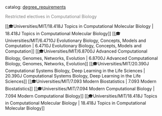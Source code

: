 catalog: [degree_requirements](https://eecsis.mit.edu/degree_requirements.html#COMPBIO)

<font style="color: grey">Restricted electives in Computational Biology</font>

<span class="sus-course">[[🎓Universities/MIT/18.418J Topics in Computational Molecular Biology | 18.418J Topics in Computational Molecular Biology]]</span>
<span class="sus-course">[[🎓Universities/MIT/6.4710J Evolutionary Biology, Concepts, Models and Computation | 6.4710J Evolutionary Biology, Concepts, Models and Computation]]</span>
<span class="sus-course">[[🎓Universities/MIT/6.8700J Advanced Computational Biology, Genomes, Networks, Evolution | 6.8700J Advanced Computational Biology, Genomes, Networks, Evolution]]</span>
<span class="sus-course">[[🎓Universities/MIT/20.390J Computational Systems Biology, Deep Learning in the Life Sciences | 20.390J Computational Systems Biology, Deep Learning in the Life Sciences]]</span>
<span class="sus-course">[[🎓Universities/MIT/7.093 Modern Biostatistics | 7.093 Modern Biostatistics]]</span>
<span class="sus-course">[[🎓Universities/MIT/7.094 Modern Computational Biology | 7.094 Modern Computational Biology]]</span>
<span class="sus-course">[[🎓Universities/MIT/18.418J Topics in Computational Molecular Biology | 18.418J Topics in Computational Molecular Biology]]</span>

